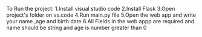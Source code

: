 To Run the project:
1.Install visual studio code
2.Install Flask
3.Open project's folder on vs.code
4.Run main.py file 
5.Open the web app and write your name ,age and birth date 
6.All Fields in the web appp are required and name should be string and age is number greater than 0
